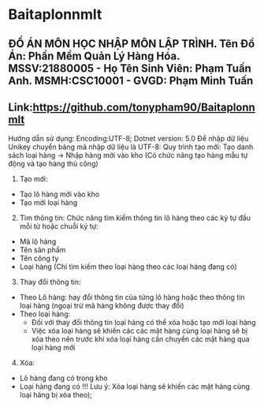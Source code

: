 # Baitaplonnmlt
ĐỒ ÁN MÔN HỌC NHẬP MÔN LẬP TRÌNH.
Tên Đồ Án: Phần Mềm Quản Lý Hàng Hóa.
MSSV:21880005 - Họ Tên Sinh Viên: Phạm Tuấn Anh.
MSMH:CSC10001 - GVGD: Phạm Minh Tuấn
-----------------------------------------------------
Link:https://github.com/tonypham90/Baitaplonnmlt
-----------------------------------------------------
Hướng dẫn sử dụng:
 Encoding:UTF-8; Dotnet version: 5.0
Để nhập dữ liệu Unikey chuyển bảng mã nhập dữ liệu là UTF-8:
 Quy trình tạo mới: Tạo danh sách loại hàng -> Nhập hàng mới vào kho (Có chức năng tạo hàng mẫu tự động và tạo hàng thủ công)
1. Tạo mới: 
- Tạo lô hàng mới vào kho
- Tạo mới loại hàng
2. Tìm thông tin: Chức năng tìm kiếm thông tin lô hàng theo các ký tự đầu mỗi từ hoặc chuỗi ký tự:
- Mã lô hàng
- Tên sản phẩm
- Tên công ty
- Loại hàng (Chỉ tìm kiếm theo loại hàng theo các loại hàng đang có)
3. Thay đổi thông tin: 
- Theo Lô hàng: hay đổi thông tin của từng lô hàng hoặc theo thông tin loại hàng (ngoại trừ mã hàng không được thay đổi)
- Theo loại hàng: 
   * Đối với thay đổi thông tin loại hàng có thể xóa hoặc tạo mới loại hàng
   * Việc xóa loại hàng sẽ khiến các các mặt hàng cùng loại hàng sẽ bị xóa theo nên trước khi xóa loại hàng cần chuyển các mặt hàng qua loại hàng mới
4. Xóa: 
 - Lô hàng đang có trong kho
 - Loại hàng đang có
 !!! Lưu ý: Xóa loại hàng sẽ khiến các mặt hàng cùng loại hàng bị xóa theo);
